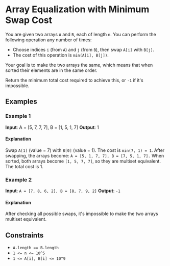 # Array Equalization with Minimum Swap Cost

You are given two arrays `A` and `B`, each of length `n`. You can perform the following operation any number of times:

- Choose indices `i` (from `A`) and `j` (from `B`), then swap `A[i]` with `B[j]`.
- The cost of this operation is `min(A[i], B[j])`.

Your goal is to make the two arrays the same, which means that when sorted their elements are in the same order.

Return the minimum total cost required to achieve this, or `-1` if it's impossible.

## Examples

### Example 1

**Input**: A = [5, 7, 7, 7], B = [1, 5, 1, 7]
**Output**: 1

#### Explanation

Swap `A[1]` (value = 7) with `B[0]` (value = 1).
The cost is `min(7, 1) = 1`.
After swapping, the arrays become:
`A = [5, 1, 7, 7], B = [7, 5, 1, 7].`
When sorted, both arrays become `[1, 5, 7, 7]`, so they are multiset equivalent.
The total cost is 1.

### Example 2

**Input**: `A = [7, 8, 6, 2], B = [8, 7, 9, 2]`
**Output**: `-1`

#### Explanation

After checking all possible swaps, it's impossible to make the two arrays multiset equivalent.

## Constraints

- `A.length == B.length`
- `1 <= n <= 10^5`
- `1 <= A[i], B[i] <= 10^9`